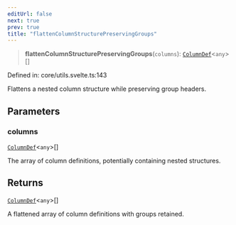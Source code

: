 ```yaml
---
editUrl: false
next: true
prev: true
title: "flattenColumnStructurePreservingGroups"
---
```


> **flattenColumnStructurePreservingGroups**(`columns`): [`ColumnDef`](/api/type-aliases/columndef/)\<`any`\>[]

Defined in: core/utils.svelte.ts:143

Flattens a nested column structure while preserving group headers.

## Parameters

### columns

[`ColumnDef`](/api/type-aliases/columndef/)\<`any`\>[]

The array of column definitions, potentially containing nested structures.

## Returns

[`ColumnDef`](/api/type-aliases/columndef/)\<`any`\>[]

A flattened array of column definitions with groups retained.
